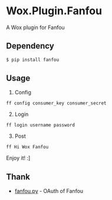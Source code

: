# Wox.Plugin.Fanfou

A Wox plugin for Fanfou

## Dependency

```bash
$ pip install fanfou
```

## Usage

1. Config
 
```
ff config consumer_key consumer_secret
```

2. Login

```
ff login username password
```

3. Post

```
ff Hi Wox Fanfou
```

Enjoy it! :]

## Thank

- [fanfou.py](https://github.com/akgnah/fanfou.bot/blob/master/fanfou.py) - OAuth of Fanfou
